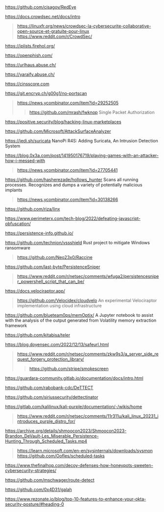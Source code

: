 https://github.com/cisagov/RedEye

https://docs.crowdsec.net/docs/intro
> https://linuxfr.org/news/crowdsec-la-cybersecurite-collaborative-open-source-et-gratuite-pour-linux
> https://www.reddit.com/r/CrowdSec/

https://iplists.firehol.org/

https://openphish.com/

https://urlhaus.abuse.ch/

https://yaraify.abuse.ch/

https://cinsscore.com

https://git.encryp.ch/g00g1/no-portscan
> https://news.ycombinator.com/item?id=29252505
> > https://github.com/mrash/fwknop Single Packet Authorization

https://positive.security/blog/hacking-linux-marketplaces

https://github.com/Microsoft/AttackSurfaceAnalyzer

https://jedi.sh/suricata NanoPi R4S: Adding Suricata, An Intrusion Detection System

https://blog.0x3a.com/post/141950176719/playing-games-with-an-attacker-how-i-messed-with
> https://news.ycombinator.com/item?id=27705441

https://github.com/hasherezade/hollows_hunter Scans all running processes. Recognizes and dumps a variety of potentially malicious implants
> https://news.ycombinator.com/item?id=30138266

https://github.com/riza/linx

https://www.perimeterx.com/tech-blog/2022/defeating-javascript-obfuscation/

https://persistence-info.github.io/

https://github.com/technion/vssshield Rust project to mitigate Windows ransomware
> https://github.com/Neo23x0/Raccine

https://github.com/last-byte/PersistenceSniper
> https://www.reddit.com/r/netsec/comments/wfuga2/persistencesniper_powershell_script_that_can_be/

https://docs.velociraptor.app/
> https://github.com/Velocidex/cloudvelo An experimental Velociraptor implementation using cloud infrastructure

https://github.com/blueteam0ps/memOptix/ A Jupyter notebook to assist with the analysis of the output generated from Volatility memory extraction framework

https://github.com/kitabisa/teler

https://blog.doyensec.com/2022/12/13/safeurl.html
> https://www.reddit.com/r/netsec/comments/zkw9s3/a_server_side_request_forgery_protection_library/
> > https://github.com/stripe/smokescreen

https://guardara-community.gitlab.io/documentation/docs/intro.html

https://github.com/rabobank-cdc/DeTTECT

https://github.com/siriussecurity/dettectinator

https://gitlab.com/kalilinux/kali-purple/documentation/-/wikis/home
> https://www.reddit.com/r/netsec/comments/11r311u/kali_linux_20231_introduces_purple_distro_for/

https://archive.org/details/shmoocon2023/Shmoocon2023-Brandon_DeVault-Les_Miserable_Persistence-Hunting_Through_Scheduled_Tasks.mp4
> https://learn.microsoft.com/en-en/sysinternals/downloads/sysmon
> https://github.com/Oofles/scheduled-tasks

https://www.thefinalhop.com/decoy-defenses-how-honeypots-sweeten-cybersecurity-strategies/

https://github.com/mschwager/route-detect

https://github.com/0x4D31/galah

https://www.rezonate.io/blog/top-10-features-to-enhance-your-okta-security-posture/#heading-0